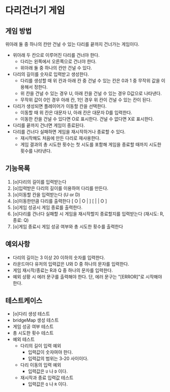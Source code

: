 # 다리건너기 게임

## 게임 방법

위아래 둘 중 하나의 칸만 건널 수 있는 다리를 끝까지 건너가는 게임이다.

- 위아래 두 칸으로 이루어진 다리를 건너야 한다.
  - 다리는 왼쪽에서 오른쪽으로 건너야 한다.
  - 위아래 둘 중 하나의 칸만 건널 수 있다.
- 다리의 길이를 숫자로 입력받고 생성한다.
  - 다리를 생성할 때 위 칸과 아래 칸 중 건널 수 있는 칸은 0과 1 중 무작위 값을 이용해서 정한다.
  - 위 칸을 건널 수 있는 경우 U, 아래 칸을 건널 수 있는 경우 D값으로 나타낸다.
  - 무작위 값이 0인 경우 아래 칸, 1인 경우 위 칸이 건널 수 있는 칸이 된다.
- 다리가 생성되면 플레이어가 이동할 칸을 선택한다.
  - 이동할 때 위 칸은 대문자 U, 아래 칸은 대문자 D를 입력한다.
  - 이동한 칸을 건널 수 있다면 O로 표시한다. 건널 수 없다면 X로 표시한다.
- 다리를 끝까지 건너면 게임이 종료된다.
- 다리를 건너다 실패하면 게임을 재시작하거나 종료할 수 있다.
  - 재시작해도 처음에 만든 다리로 재사용한다.
  - 게임 결과의 총 시도한 횟수는 첫 시도를 포함해 게임을 종료할 때까지 시도한 횟수를 나타낸다.

## 기능목록

1. [o]다리의 길이를 입력받는다
2. [o]입력받은 다리의 길이를 이용하여 다리를 만든다.
3. [o]이동할 칸을 입력받는다 (U or D)
4. [o]이동한만큼 다리를 출력한다
        [ O | O |   ]
        [   |   | O ]
5. [o]게임 성공시 게임 종료를 출력한다.
6. [o]다리를 건너다 실패할 시 게임을 재시작할지 종료할지를 입력받는다 (재시도: R, 종료: Q)
7. [o]게임 종료시 게임 성공 여부와 총 시도한 횟수를 출력한다

## 예외사항
- 다리의 길이는 3 이상 20 이하의 숫자를 입력한다.
- 라운드마다 유저의 입력값은 U와 D 중 하나의 문자를 입력한다.
- 게임 재시작/종료는 R과 Q 중 하나의 문자를 입력한다.
- 예외 상황 시 에러 문구를 출력해야 한다. 단, 에러 문구는 "[ERROR]"로 시작해야 한다.

## 테스트케이스
- [o]다리 생성 테스트
- bridgeMap 생성 테스트
- 게임 성공 여부 테스트
- 총 시도한 횟수 테스트
- 예외 테스트
  - 다리의 길이 입력 예외
    - 입력값이 숫자여야 한다.
    - 입력값의 범위는 3-20 사이이다.
  - 다리 이동의 입력 예외
    - 입력값은 `U` 나 `D` 이다.
  - 재시작과 종료 입력값 테스트
    - 입력값은 `Q` 나 `R` 이다.
    